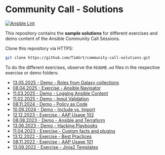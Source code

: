 # Community Call - Solutions

[![Ansible Lint](https://github.com/TimGrt/community-call-solutions/actions/workflows/ci.yml/badge.svg)](https://github.com/TimGrt/community-call-solutions/actions/workflows/ci.yml)

This repository contains the **sample solutions** for different exercises and demo content of the Ansible Community Call Sessions.

Clone this repository via HTTPS:

```bash
git clone https://github.com/TimGrt/community-call-solutions.git
```

To do the different exercises, observe the `README.md` files in the respective exercise or demo folders:

* [13.05.2025 - Demo - Roles from Galaxy collections](2025-05-13-demo-galaxy-collections/README.md)
* [08.04.2025 - Exercise - Ansible Navigator](2025-04-08-exercise-ansible-navigator/README.md)
* [11.03.2025 - Demo - Logging Ansible Content](2025-03-11-demo-logging-ansible-content/README.md)
* [11.02.2025 - Demo - Input Validation](2025-02-11-demo-input-validation/README.md)
* [08.11.2024 - Demo - Policy as Code](2024-11-08-demo-policy-as-code/README.md)
* [10.09.2024 - Demo - Include vs. Import](2024-09-10-demo-include-vs-import/README.md)
* [12.12.2023 - Exercise - AAP Usage 102](2023-12-12-exercise-aap-usage-102/README.md)
* [08.08.2023 - Demo - Ansible and Terraform](2023-08-08-demo-ansible-and-terraform/README.md)
* [13.06.2023 - Demo - Hacking Playbooks](2023-06-13-demo-hacking-playbooks/README.md)
* [11.04.2023 - Exercise - Custom facts and plugins](2023-04-11-exercise-facts-and-filter-plugin/README.md)
* [13.12.2022 - Exercise - Best Practices](2022-12-13-exercise-best-practices/README.md)
* [08.11.2022 - Exercise - AAP Usage 101](2022-11-08-exercise-aap-usage-101/README.md)
* [13.09.2022 - Exercise - Jinja2 Templates](2022-09-13-exercise-templates/README.md)
